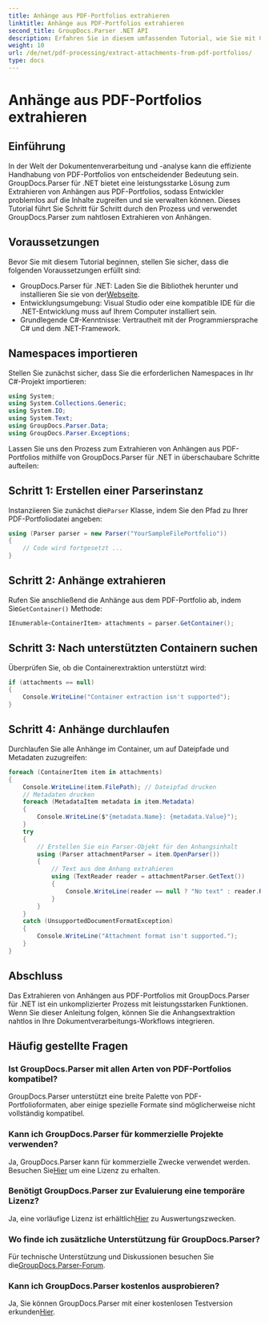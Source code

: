 ```yaml
---
title: Anhänge aus PDF-Portfolios extrahieren
linktitle: Anhänge aus PDF-Portfolios extrahieren
second_title: GroupDocs.Parser .NET API
description: Erfahren Sie in diesem umfassenden Tutorial, wie Sie mit GroupDocs.Parser für .NET Anhänge aus PDF-Portfolios extrahieren.
weight: 10
url: /de/net/pdf-processing/extract-attachments-from-pdf-portfolios/
type: docs
---
```

# Anhänge aus PDF-Portfolios extrahieren

## Einführung
In der Welt der Dokumentenverarbeitung und -analyse kann die effiziente Handhabung von PDF-Portfolios von entscheidender Bedeutung sein. GroupDocs.Parser für .NET bietet eine leistungsstarke Lösung zum Extrahieren von Anhängen aus PDF-Portfolios, sodass Entwickler problemlos auf die Inhalte zugreifen und sie verwalten können. Dieses Tutorial führt Sie Schritt für Schritt durch den Prozess und verwendet GroupDocs.Parser zum nahtlosen Extrahieren von Anhängen.
## Voraussetzungen
Bevor Sie mit diesem Tutorial beginnen, stellen Sie sicher, dass die folgenden Voraussetzungen erfüllt sind:
-  GroupDocs.Parser für .NET: Laden Sie die Bibliothek herunter und installieren Sie sie von der[Webseite](https://releases.groupdocs.com/parser/net/).
- Entwicklungsumgebung: Visual Studio oder eine kompatible IDE für die .NET-Entwicklung muss auf Ihrem Computer installiert sein.
- Grundlegende C#-Kenntnisse: Vertrautheit mit der Programmiersprache C# und dem .NET-Framework.

## Namespaces importieren
Stellen Sie zunächst sicher, dass Sie die erforderlichen Namespaces in Ihr C#-Projekt importieren:
```csharp
using System;
using System.Collections.Generic;
using System.IO;
using System.Text;
using GroupDocs.Parser.Data;
using GroupDocs.Parser.Exceptions;
```
Lassen Sie uns den Prozess zum Extrahieren von Anhängen aus PDF-Portfolios mithilfe von GroupDocs.Parser für .NET in überschaubare Schritte aufteilen:
## Schritt 1: Erstellen einer Parserinstanz
 Instanziieren Sie zunächst die`Parser` Klasse, indem Sie den Pfad zu Ihrer PDF-Portfoliodatei angeben:
```csharp
using (Parser parser = new Parser("YourSampleFilePortfolio"))
{
    // Code wird fortgesetzt ...
}
```
## Schritt 2: Anhänge extrahieren
 Rufen Sie anschließend die Anhänge aus dem PDF-Portfolio ab, indem Sie`GetContainer()` Methode:
```csharp
IEnumerable<ContainerItem> attachments = parser.GetContainer();
```
## Schritt 3: Nach unterstützten Containern suchen
Überprüfen Sie, ob die Containerextraktion unterstützt wird:
```csharp
if (attachments == null)
{
    Console.WriteLine("Container extraction isn't supported");
}
```
## Schritt 4: Anhänge durchlaufen
Durchlaufen Sie alle Anhänge im Container, um auf Dateipfade und Metadaten zuzugreifen:
```csharp
foreach (ContainerItem item in attachments)
{
    Console.WriteLine(item.FilePath); // Dateipfad drucken
    // Metadaten drucken
    foreach (MetadataItem metadata in item.Metadata)
    {
        Console.WriteLine($"{metadata.Name}: {metadata.Value}");
    }
    try
    {
        // Erstellen Sie ein Parser-Objekt für den Anhangsinhalt
        using (Parser attachmentParser = item.OpenParser())
        {
            // Text aus dem Anhang extrahieren
            using (TextReader reader = attachmentParser.GetText())
            {
                Console.WriteLine(reader == null ? "No text" : reader.ReadToEnd());
            }
        }
    }
    catch (UnsupportedDocumentFormatException)
    {
        Console.WriteLine("Attachment format isn't supported.");
    }
}
```

## Abschluss
Das Extrahieren von Anhängen aus PDF-Portfolios mit GroupDocs.Parser für .NET ist ein unkomplizierter Prozess mit leistungsstarken Funktionen. Wenn Sie dieser Anleitung folgen, können Sie die Anhangsextraktion nahtlos in Ihre Dokumentverarbeitungs-Workflows integrieren.

## Häufig gestellte Fragen
### Ist GroupDocs.Parser mit allen Arten von PDF-Portfolios kompatibel?
GroupDocs.Parser unterstützt eine breite Palette von PDF-Portfolioformaten, aber einige spezielle Formate sind möglicherweise nicht vollständig kompatibel.
### Kann ich GroupDocs.Parser für kommerzielle Projekte verwenden?
 Ja, GroupDocs.Parser kann für kommerzielle Zwecke verwendet werden. Besuchen Sie[Hier](https://purchase.groupdocs.com/buy) um eine Lizenz zu erhalten.
### Benötigt GroupDocs.Parser zur Evaluierung eine temporäre Lizenz?
Ja, eine vorläufige Lizenz ist erhältlich[Hier](https://purchase.groupdocs.com/temporary-license/) zu Auswertungszwecken.
### Wo finde ich zusätzliche Unterstützung für GroupDocs.Parser?
 Für technische Unterstützung und Diskussionen besuchen Sie die[GroupDocs.Parser-Forum](https://forum.groupdocs.com/c/parser/17).
### Kann ich GroupDocs.Parser kostenlos ausprobieren?
 Ja, Sie können GroupDocs.Parser mit einer kostenlosen Testversion erkunden[Hier](https://releases.groupdocs.com/).